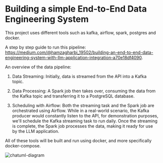 # Building a simple End-to-End Data Engineering System 
This project uses different tools such as kafka, airflow, spark, postgres and docker. 

A step by step guide to run this pipeline: https://medium.com/@hamzagharbi_19502/building-an-end-to-end-data-engineering-system-with-llm-application-integration-a70e18df4090. 

An overview of the data pipeline: 

1. Data Streaming: Initially, data is streamed from the API into a Kafka topic.
  
2. Data Processing: A Spark job then takes over, consuming the data from the Kafka topic and transferring it to a PostgreSQL database.
   
3. Scheduling with Airflow: Both the streaming task and the Spark job are orchestrated using Airflow. While in a real-world scenario, the Kafka producer would constantly listen to the API, for demonstration purposes, we'll schedule the Kafka streaming task to run daily. Once the streaming is complete, the Spark job processes the data, making it ready for use by the LLM application.

All of these tools will be built and run using docker, and more specifically docker-compose.

![chatuml-diagram](https://github.com/HamzaG737/data-engineering-project/assets/71135893/ce92b731-038a-4d9c-9722-f97a6ba51153)

